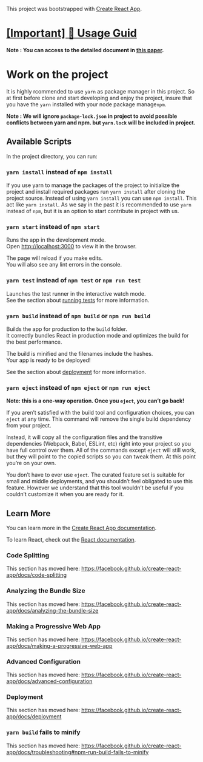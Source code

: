 This project was bootstrapped with [Create React App](https://github.com/facebook/create-react-app).

# [[Important] 🍒 Usage Guid](https://paper.dropbox.com/doc/--Ap~DfSc8Zvq1M744qUeYGu30AQ-ZbBRrSgI9JoXJ3W30Uw49)

**Note : You can access to the detailed document in [this paper](https://paper.dropbox.com/doc/RootMe-Tasks-Front-end--AqDYx9PZE_iekXeSMuekA8zkAQ-VV2v5CjvuebKj2ycRoB6m).**

# Work on the project

It is highly rcommended to use `yarn` as package manager in this project.
So at first before clone and start developing and enjoy the project, insure that you have the `yarn` installed with your node package manage`npm`.

**Note : We will ignore `package-lock.json` in project to avoid possible conflicts between yarn and npm. but `yarn.lock` will be included in project.**

## Available Scripts

In the project directory, you can run:

### `yarn install` instead of `npm install`

If you use yarn to manage the packages of the project to initialize the project and install required packages run `yarn install` after cloning the project source.
Instead of using `yarn install` you can use `npm install`. This act like `yarn install`.
As we say in the past it is recommended to use `yarn` instead of `npm`, but it is an option to start contribute in project with us.


### `yarn start` instead of `npm start`

Runs the app in the development mode.<br />
Open [http://localhost:3000](http://localhost:3000) to view it in the browser.

The page will reload if you make edits.<br />
You will also see any lint errors in the console.

### `yarn test` instead of `npm test` or `npm run test`

Launches the test runner in the interactive watch mode.<br />
See the section about [running tests](https://facebook.github.io/create-react-app/docs/running-tests) for more information.

### `yarn build` instead of `npm build` or `npm run build`

Builds the app for production to the `build` folder.<br />
It correctly bundles React in production mode and optimizes the build for the best performance.

The build is minified and the filenames include the hashes.<br />
Your app is ready to be deployed!

See the section about [deployment](https://facebook.github.io/create-react-app/docs/deployment) for more information.

### `yarn eject` instead of `npm eject` or `npm run eject`

**Note: this is a one-way operation. Once you `eject`, you can’t go back!**

If you aren’t satisfied with the build tool and configuration choices, you can `eject` at any time. This command will remove the single build dependency from your project.

Instead, it will copy all the configuration files and the transitive dependencies (Webpack, Babel, ESLint, etc) right into your project so you have full control over them. All of the commands except `eject` will still work, but they will point to the copied scripts so you can tweak them. At this point you’re on your own.

You don’t have to ever use `eject`. The curated feature set is suitable for small and middle deployments, and you shouldn’t feel obligated to use this feature. However we understand that this tool wouldn’t be useful if you couldn’t customize it when you are ready for it.

## Learn More

You can learn more in the [Create React App documentation](https://facebook.github.io/create-react-app/docs/getting-started).

To learn React, check out the [React documentation](https://reactjs.org/).

### Code Splitting

This section has moved here: https://facebook.github.io/create-react-app/docs/code-splitting

### Analyzing the Bundle Size

This section has moved here: https://facebook.github.io/create-react-app/docs/analyzing-the-bundle-size

### Making a Progressive Web App

This section has moved here: https://facebook.github.io/create-react-app/docs/making-a-progressive-web-app

### Advanced Configuration

This section has moved here: https://facebook.github.io/create-react-app/docs/advanced-configuration

### Deployment

This section has moved here: https://facebook.github.io/create-react-app/docs/deployment

### `yarn build` fails to minify

This section has moved here: https://facebook.github.io/create-react-app/docs/troubleshooting#npm-run-build-fails-to-minify